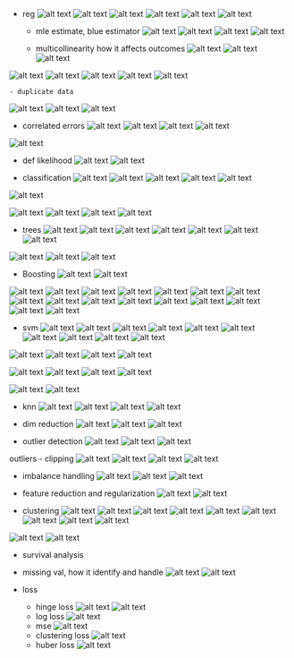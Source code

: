 - reg
![alt text](images/image-15.png)
![alt text](images/image-16.png)
![alt text](images/image-22.png)
![alt text](images/image-24.png)
![alt text](images/image-117.png)
![alt text](images/image-118.png)



    - mle estimate, blue estimator
![alt text](images/image-2.png)
![alt text](images/image-3.png)
![alt text](images/image-4.png)
![alt text](images/image-5.png)
    
    
    - multicollinearity how it affects outcomes
![alt text](images/image-6.png)
![alt text](images/image-7.png)
![alt text](images/image-8.png)

![alt text](images/image-9.png)
![alt text](images/image-10.png)
![alt text](images/image-11.png)
![alt text](images/image-120.png)
![alt text](images/image-18.png)


    - duplicate data
![alt text](images/image-12.png)
![alt text](images/image-119.png)
![alt text](images/image-14.png)

- correlated errors
![alt text](images/image-26.png)
![alt text](images/image-27.png)
![alt text](images/image-28.png)
![alt text](images/image-29.png)

![alt text](images/image-30.png)

- def likelihood
![alt text](images/image.png)
![alt text](images/image-1.png)

- classification
![alt text](image-2.png)
![alt text](images/image-35.png)
![alt text](images/image-31.png)
![alt text](images/image-32.png)
![alt text](images/image-33.png)

![alt text](images/image-34.png)

![alt text](images/image-36.png)
![alt text](images/image-41.png)
![alt text](image.png)
![alt text](image-1.png)

- trees
![alt text](images/image-38.png)
![alt text](images/image-39.png)
![alt text](images/image-40.png)
![alt text](images/image-42.png)
![alt text](images/image-43.png)
![alt text](images/image-44.png)
![alt text](images/image-45.png)


![alt text](images/image-46.png)
![alt text](images/image-49.png)
![alt text](images/image-50.png)


- Boosting 
![alt text](images/image-47.png)
![alt text](images/image-48.png)

![alt text](images/image-51.png)
![alt text](images/image-52.png)
![alt text](images/image-53.png)
![alt text](images/image-54.png)
![alt text](images/image-55.png)
![alt text](images/image-56.png)
![alt text](images/image-57.png)
![alt text](images/image-58.png)
![alt text](images/image-59.png)
![alt text](images/image-60.png)
![alt text](images/image-61.png)
![alt text](images/image-62.png)
![alt text](images/image-63.png)
![alt text](images/image-64.png)
![alt text](images/image-66.png)
![alt text](images/image-67.png)


- svm
![alt text](images/image-65.png)
![alt text](images/image-68.png)
![alt text](images/image-69.png)
![alt text](images/image-70.png)
![alt text](images/image-71.png)
![alt text](images/image-72.png)
![alt text](images/image-73.png)
![alt text](images/image-74.png)
![alt text](images/image-75.png)
![alt text](images/image-76.png)

![alt text](images/image-77.png)
![alt text](images/image-78.png)
![alt text](images/image-79.png)
![alt text](images/image-112.png)

![alt text](images/image-121.png)
![alt text](images/image-122.png)
![alt text](images/image-123.png)
![alt text](images/image-124.png)

![alt text](images/image-125.png)
![alt text](images/image-126.png)

- knn
![alt text](images/image-80.png)
![alt text](images/image-81.png)
![alt text](images/image-82.png)
![alt text](images/image-83.png)

- dim reduction
![alt text](images/image-84.png)
![alt text](images/image-85.png)
![alt text](images/image-86.png)

- outlier detection
![alt text](images/image-17.png)
![alt text](images/image-87.png)
![alt text](images/image-88.png)

outliers - clipping
![alt text](images/image-89.png)
![alt text](images/image-90.png)
![alt text](images/image-91.png)
![alt text](images/image-92.png)

- imbalance handling
![alt text](images/image-93.png)
![alt text](images/image-94.png)
![alt text](images/image-95.png)

- feature reduction and regularization
![alt text](images/image-20.png)
![alt text](images/image-21.png)

- clustering
![alt text](images/image-96.png)
![alt text](images/image-97.png)
![alt text](images/image-98.png)
![alt text](images/image-99.png)
![alt text](images/image-100.png)
![alt text](images/image-101.png)
![alt text](images/image-102.png)
![alt text](images/image-103.png)
![alt text](images/image-105.png)

![alt text](images/image-113.png)
![alt text](images/image-116.png)

- survival analysis

- missing val, how it identify and handle
![alt text](images/image-19.png)
![alt text](images/image-23.png)

- loss
    - hinge loss
![alt text](images/image-109.png)
![alt text](images/image-110.png)
    - log loss
![alt text](images/image-108.png)
    - mse
![alt text](images/image-107.png)
    - clustering loss
![alt text](images/image-106.png)
    - huber loss
![alt text](images/image-127.png)


